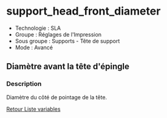 # support_head_front_diameter

* Technologie : SLA
* Groupe : Réglages de l'Impression
* Sous groupe : Supports - Tête de support
* Mode : Avancé 

## Diamètre avant la tête d'épingle

### Description

Diamètre du côté de pointage de la tête.

[Retour Liste variables](variable_list.md)